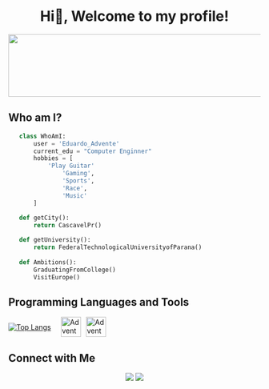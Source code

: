 <h1 align="center">Hi👋, Welcome to my profile!</h1>

<div align="center">
<img src="https://github.com/user-attachments/assets/ff398501-51df-48c8-a804-18877509cc56" height="125" width="600">
</div>

<div>
<h2> Who am I?</h2>
</div>

 ```python
	class WhoAmI:
		user = 'Eduardo_Advente'
		current_edu = "Computer Enginner"
		hobbies = [
			'Play Guitar'
	        	'Gaming',
	        	'Sports',
	        	'Race',
	        	'Music'
		]
	
	def getCity():
		return CascavelPr()

	def getUniversity():
		return FederalTechnologicalUniversityofParana()
	
	def Ambitions():
		GraduatingFromCollege()
		VisitEurope()
 ```

## Programming Languages and Tools
<div style="display: flex; align-items: center; gap: 20px;">
  <!-- Estatísticas do GitHub -->
  <a href="https://github.com/anuraghazra/github-readme-stats">
    <img src="https://github-readme-stats.vercel.app/api/top-langs/?username=adventeeh&layout=compact&text_color=daf7dc&bg_color=151515" alt="Top Langs">
  </a>
  <!-- Ícones das Linguagens -->
  <div style="display: flex; gap: 10px;">
    <img alt="Advente-C99" height="40" width="40" src="https://cdn.jsdelivr.net/gh/devicons/devicon@latest/icons/c/c-original.svg">
    <img alt="Advente-Python" height="40" width="40" src="https://cdn.jsdelivr.net/gh/devicons/devicon@latest/icons/python/python-original.svg">
  </div>
</div>

## Connect with Me
<div align="center"> 
  <a href="https://instagram.com/_adventee" target="_blank"><img src="https://img.shields.io/badge/-Instagram-%23E4405F?style=for-the-badge&logo=instagram&logoColor=white" target="_blank"></a> 
  <a href = "mailto:adventeeh.e@gmail.com"><img src="https://img.shields.io/badge/-Gmail-%23333?style=for-the-badge&logo=gmail&logoColor=white" target="_blank"></a>
  <!--<a href="https://www.linkedin.com/in/rafaella-ballerini-45875016a" target="_blank"><img src="https://img.shields.io/badge/-LinkedIn-%230077B5?style=for-the-badge&logo=linkedin&logoColor=white" target="_blank"></a> -->
  
</div>

